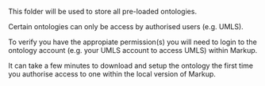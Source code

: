 This folder will be used to store all pre-loaded ontologies.

Certain ontologies can only be access by authorised users (e.g. UMLS).

To verify you have the appropiate permission(s) you will need to login to the ontology account (e.g. your UMLS account to access UMLS) within Markup.

It can take a few minutes to download and setup the ontology the first time you authorise access to one within the local version of Markup.